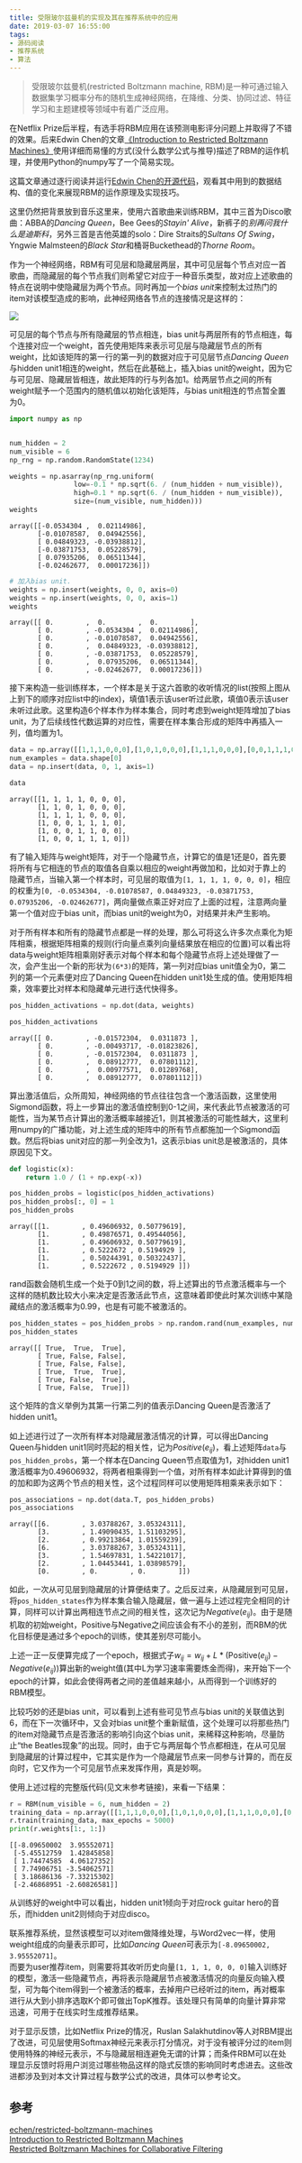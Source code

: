 ```yaml
---
title: 受限玻尔兹曼机的实现及其在推荐系统中的应用
date: 2019-03-07 16:55:00
tags:
- 源码阅读
- 推荐系统
- 算法
---
```


> 受限玻尔兹曼机(restricted Boltzmann machine, RBM)是一种可通过输入数据集学习概率分布的随机生成神经网络，在降维、分类、协同过滤、特征学习和主题建模等领域中有着广泛应用。    

在Netflix Prize后半程，有选手将RBM应用在该预测电影评分问题上并取得了不错的效果。后来Edwin Chen的文章[《Introduction to Restricted Boltzmann Machines》](http://blog.echen.me/2011/07/18/introduction-to-restricted-boltzmann-machines/)使用详细而易懂的方式(没什么数学公式与推导)描述了RBM的运作机理，并使用Python的numpy写了一个简易实现。    

这篇文章通过逐行阅读并运行[Edwin Chen的开源代码](https://github.com/echen/restricted-boltzmann-machines)，观看其中用到的数据结构、值的变化来展现RBM的运作原理及实现技巧。

<!--more-->

这里仍然把背景放到音乐这里来，使用六首歌曲来训练RBM，其中三首为Disco歌曲：ABBA的*Dancing Queen*，Bee Gees的*Stayin' Alive*，新裤子的*别再问我什么是迪斯科*，另外三首是吉他英雄的solo：Dire Straits的*Sultans Of Swing*，Yngwie Malmsteen的*Black Star*和桶哥Buckethead的*Thorne Room*。    

作为一个神经网络，RBM有可见层和隐藏层两层，其中可见层每个节点对应一首歌曲，而隐藏层的每个节点我们则希望它对应于一种音乐类型，故对应上述歌曲的特点在说明中使隐藏层为两个节点。同时再加一个*bias unit*来控制太过热门的item对该模型造成的影响，此神经网络各节点的连接情况是这样的：

![](https://ws1.sinaimg.cn/large/0073xHwmly1g0v59ocdaej31480wk78f.jpg)

可见层的每个节点与所有隐藏层的节点相连，bias unit与两层所有的节点相连，每个连接对应一个weight，首先使用矩阵来表示可见层与隐藏层节点的所有weight，比如该矩阵的第一行的第一列的数据对应于可见层节点*Dancing Queen*与hidden unit1相连的weight，然后在此基础上，插入bias unit的weight，因为它与可见层、隐藏层皆相连，故此矩阵的行与列各加1。给两层节点之间的所有weight赋予一个范围内的随机值以初始化该矩阵，与bias unit相连的节点暂全置为0。


```python
import numpy as np


num_hidden = 2
num_visible = 6
np_rng = np.random.RandomState(1234)

weights = np.asarray(np_rng.uniform(
                low=-0.1 * np.sqrt(6. / (num_hidden + num_visible)),
                high=0.1 * np.sqrt(6. / (num_hidden + num_visible)),
                size=(num_visible, num_hidden)))
weights
```




    array([[-0.0534304 ,  0.02114986],
           [-0.01078587,  0.04942556],
           [ 0.04849323, -0.03938812],
           [-0.03871753,  0.05228579],
           [ 0.07935206,  0.06511344],
           [-0.02462677,  0.00017236]])




```python
# 加入bias unit.
weights = np.insert(weights, 0, 0, axis=0)
weights = np.insert(weights, 0, 0, axis=1)
weights
```




    array([[ 0.        ,  0.        ,  0.        ],
           [ 0.        , -0.0534304 ,  0.02114986],
           [ 0.        , -0.01078587,  0.04942556],
           [ 0.        ,  0.04849323, -0.03938812],
           [ 0.        , -0.03871753,  0.05228579],
           [ 0.        ,  0.07935206,  0.06511344],
           [ 0.        , -0.02462677,  0.00017236]])



接下来构造一些训练样本，一个样本是关于这六首歌的收听情况的list(按照上图从上到下的顺序对应list中的index)，填值1表示该user听过此歌，填值0表示该user未听过此歌。这里构造6个样本作为样本集合，同时考虑到weight矩阵增加了bias unit，为了后续线性代数运算的对应性，需要在样本集合形成的矩阵中再插入一列，值均置为1。


```python
data = np.array([[1,1,1,0,0,0],[1,0,1,0,0,0],[1,1,1,0,0,0],[0,0,1,1,1,0], [0,0,1,1,0,0],[0,0,1,1,1,0]])
num_examples = data.shape[0]
data = np.insert(data, 0, 1, axis=1)

data
```




    array([[1, 1, 1, 1, 0, 0, 0],
           [1, 1, 0, 1, 0, 0, 0],
           [1, 1, 1, 1, 0, 0, 0],
           [1, 0, 0, 1, 1, 1, 0],
           [1, 0, 0, 1, 1, 0, 0],
           [1, 0, 0, 1, 1, 1, 0]])



有了输入矩阵与weight矩阵，对于一个隐藏节点，计算它的值是1还是0，首先要将所有与它相连的节点的取值各自乘以相应的weight再做加和，比如对于靠上的隐藏节点，当输入第一个样本时，可见层的取值为`[1, 1, 1, 1, 0, 0, 0]`，相应的权重为`[0, -0.0534304, -0.01078587, 0.04849323, -0.03871753, 0.07935206, -0.02462677]`，两向量做点乘正好对应了上面的过程，注意两向量第一个值对应于bias unit，而bias unit的weight为0，对结果并未产生影响。

对于所有样本和所有的隐藏节点都是一样的处理，那么可将这么许多次点乘化为矩阵相乘，根据矩阵相乘的规则(行向量点乘列向量结果放在相应的位置)可以看出将data与weight矩阵相乘刚好表示对每个样本和每个隐藏节点将上述处理做了一次，会产生出一个新的形状为`(6*3)`的矩阵，第一列对应bias unit值全为0，第二列的第一个元素便对应了Dancing Queen在hidden unit1处生成的值。使用矩阵相乘，效率要比对样本和隐藏单元进行迭代快得多。


```python
pos_hidden_activations = np.dot(data, weights)

pos_hidden_activations
```




    array([[ 0.        , -0.01572304,  0.0311873 ],
           [ 0.        , -0.00493717, -0.01823826],
           [ 0.        , -0.01572304,  0.0311873 ],
           [ 0.        ,  0.08912777,  0.07801112],
           [ 0.        ,  0.00977571,  0.01289768],
           [ 0.        ,  0.08912777,  0.07801112]])



算出激活值后，众所周知，神经网络的节点往往包含一个激活函数，这里使用Sigmond函数，将上一步算出的激活值控制到0-1之间，来代表此节点被激活的可能性，当为某节点计算出的激活概率越接近1，则其被激活的可能性越大，这里利用numpy的广播功能，对上述生成的矩阵中的所有节点都施加一个Sigmond函数。然后将bias unit对应的那一列全改为1，这表示bias unit总是被激活的，具体原因见下文。


```python
def logistic(x):
    return 1.0 / (1 + np.exp(-x))

pos_hidden_probs = logistic(pos_hidden_activations)
pos_hidden_probs[:, 0] = 1
pos_hidden_probs
```





    array([[1.        , 0.49606932, 0.50779619],
           [1.        , 0.49876571, 0.49544056],
           [1.        , 0.49606932, 0.50779619],
           [1.        , 0.5222672 , 0.5194929 ],
           [1.        , 0.50244391, 0.50322437],
           [1.        , 0.5222672 , 0.5194929 ]])



rand函数会随机生成一个处于0到1之间的数，将上述算出的节点激活概率与一个这样的随机数比较大小来决定是否激活此节点，这意味着即使此时某次训练中某隐藏结点的激活概率为0.99，也是有可能不被激活的。


```python
pos_hidden_states = pos_hidden_probs > np.random.rand(num_examples, num_hidden + 1)
pos_hidden_states
```




    array([[ True,  True,  True],
           [ True, False, False],
           [ True, False, False],
           [ True,  True,  True],
           [ True, False,  True],
           [ True, False,  True]])


这个矩阵的含义举例为其第一行第二列的值表示Dancing Queen是否激活了hidden unit1。

如上述进行过了一次所有样本对隐藏层激活情况的计算，可以得出Dancing Queen与hidden unit1同时亮起的相关性，记为$Positive(e_{ij})$，看上述矩阵`data`与`pos_hidden_probs`，第一个样本在Dancing Queen节点取值为1，对hidden unit1激活概率为0.49606932，将两者相乘得到一个值，对所有样本如此计算得到的值的加和即为这两个节点的相关性，这个过程同样可以使用矩阵相乘来表示如下：


```python
pos_associations = np.dot(data.T, pos_hidden_probs)
pos_associations
```




    array([[6.        , 3.03788267, 3.05324311],
           [3.        , 1.49090435, 1.51103295],
           [2.        , 0.99213864, 1.01559239],
           [6.        , 3.03788267, 3.05324311],
           [3.        , 1.54697831, 1.54221017],
           [2.        , 1.04453441, 1.03898579],
           [0.        , 0.        , 0.        ]])



如此，一次从可见层到隐藏层的计算便结束了。之后反过来，从隐藏层到可见层，将`pos_hidden_states`作为样本集合输入隐藏层，做一遍与上述过程完全相同的计算，同样可以计算出两相连节点之间的相关性，这次记为$Negative(e_{ij})$。由于是随机取的初始weight，Positive与Negative之间应该会有不小的差别，而RBM的优化目标便是通过多个epoch的训练，使其差别尽可能小。    

上述一正一反便算完成了一个epoch，根据式子$w _ { i j } = w _ { i j } + L * \left( \text {Positive} \left( e _ { i j } \right) - N e g a t i v e \left( e _ { i j } \right) \right)$算出新的weight值(其中L为学习速率需要炼金而得)，来开始下一个epoch的计算，如此会使得两者之间的差值越来越小，从而得到一个训练好的RBM模型。

比较巧妙的还是bias unit，可以看到上述有些可见节点与bias unit的关联值达到6，而在下一次循环中，又会对bias unit整个重新赋值，这个处理可以将那些热门的item对隐藏节点是否激活的影响引向这个bias unit，来稀释这种影响，尽量防止“the Beatles现象”的出现。同时，由于它与两层每个节点都相连，在从可见层到隐藏层的计算过程中，它其实是作为一个隐藏层节点来一同参与计算的，而在反向时，它又作为一个可见层节点来发挥作用，真是妙啊。

使用上述过程的完整版代码(见文末参考链接)，来看一下结果：


```python
r = RBM(num_visible = 6, num_hidden = 2)
training_data = np.array([[1,1,1,0,0,0],[1,0,1,0,0,0],[1,1,1,0,0,0],[0,0,1,1,1,0], [0,0,1,1,0,0],[0,0,1,1,1,0]])
r.train(training_data, max_epochs = 5000)
print(r.weights[1:, 1:])
```

    [[-8.09650002  3.95552071]
     [-5.45512759  1.42845858]
     [ 1.74474585  4.06127352]
     [ 7.74906751 -3.54062571]
     [ 3.18686136 -7.33215302]
     [-2.46868951 -2.60826581]]


从训练好的weight中可以看出，hidden unit1倾向于对应rock guitar hero的音乐，而hidden unit2则倾向于对应disco。

联系推荐系统，显然该模型可以对item做降维处理，与Word2vec一样，使用weight组成的向量表示即可，比如*Dancing Queen*可表示为`[-8.09650002, 3.95552071]`。    
而要为user推荐item，则需要将其收听历史向量`[1, 1, 1, 0, 0, 0]`输入训练好的模型，激活一些隐藏节点，再将表示隐藏层节点被激活情况的向量反向输入模型，可为每个item得到一个被激活的概率，去掉用户已经听过的item，再对概率进行从大到小排序选取K个即可做出TopK推荐。该处理只有简单的向量计算非常迅速，可用于在线实时生成推荐结果。

对于显示反馈，比如Netflix Prize的情况，Ruslan Salakhutdinov等人对RBM提出了改进，可见层使用Softmax神经元来表示打分情况，对于没有被评分过的item则使用特殊的神经元表示，不与隐藏层相连避免无谓的计算；而条件RBM可以在处理显示反馈时将用户浏览过哪些物品这样的隐式反馈的影响同时考虑进去。这些改进都涉及到对本文计算过程与数学公式的改进，具体可以参考论文。

## 参考
[echen/restricted-boltzmann-machines](https://github.com/echen/restricted-boltzmann-machines/blob/master/rbm.py)    
[Introduction to Restricted Boltzmann Machines](http://blog.echen.me/2011/07/18/introduction-to-restricted-boltzmann-machines/)    
[Restricted Boltzmann Machines for Collaborative Filtering](http://www.cs.toronto.edu/~rsalakhu/papers/rbmcf.pdf)
